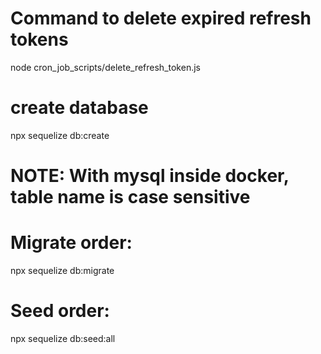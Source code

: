 # Command to delete expired refresh tokens

node cron_job_scripts/delete_refresh_token.js

# create database
npx sequelize db:create

# NOTE: With mysql inside docker, table name is case sensitive

# Migrate order:

npx sequelize db:migrate

# Seed order:

npx sequelize db:seed:all
